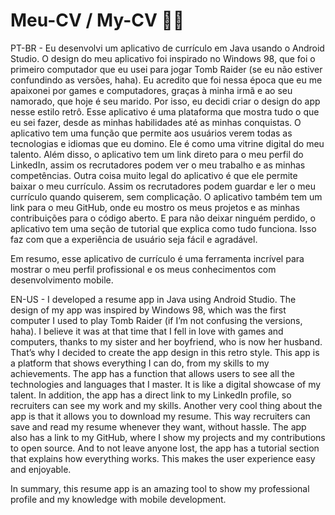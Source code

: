 # Meu-CV / My-CV 📱💫

PT-BR - Eu desenvolvi um aplicativo de currículo em Java usando o Android Studio. O design do meu aplicativo foi inspirado no Windows 98, que foi o primeiro computador que eu usei para jogar Tomb Raider (se eu não estiver confundindo as versões, haha). Eu acredito que foi nessa época que eu me apaixonei por games e computadores, graças à minha irmã e ao seu namorado, que hoje é seu marido. Por isso, eu decidi criar o design do app nesse estilo retrô. Esse aplicativo é uma plataforma que mostra tudo o que eu sei fazer, desde as minhas habilidades até as minhas conquistas. O aplicativo tem uma função que permite aos usuários verem todas as tecnologias e idiomas que eu domino. Ele é como uma vitrine digital do meu talento. Além disso, o aplicativo tem um link direto para o meu perfil do LinkedIn, assim os recrutadores podem ver o meu trabalho e as minhas competências. Outra coisa muito legal do aplicativo é que ele permite baixar o meu currículo. Assim os recrutadores podem guardar e ler o meu currículo quando quiserem, sem complicação. O aplicativo também tem um link para o meu GitHub, onde eu mostro os meus projetos e as minhas contribuições para o código aberto. E para não deixar ninguém perdido, o aplicativo tem uma seção de tutorial que explica como tudo funciona. Isso faz com que a experiência de usuário seja fácil e agradável.

Em resumo, esse aplicativo de currículo é uma ferramenta incrível para mostrar o meu perfil profissional e os meus conhecimentos com desenvolvimento mobile.

EN-US  - I developed a resume app in Java using Android Studio. The design of my app was inspired by Windows 98, which was the first computer I used to play Tomb Raider (if I’m not confusing the versions, haha). I believe it was at that time that I fell in love with games and computers, thanks to my sister and her boyfriend, who is now her husband. That’s why I decided to create the app design in this retro style. This app is a platform that shows everything I can do, from my skills to my achievements. The app has a function that allows users to see all the technologies and languages that I master. It is like a digital showcase of my talent. In addition, the app has a direct link to my LinkedIn profile, so recruiters can see my work and my skills. Another very cool thing about the app is that it allows you to download my resume. This way recruiters can save and read my resume whenever they want, without hassle. The app also has a link to my GitHub, where I show my projects and my contributions to open source. And to not leave anyone lost, the app has a tutorial section that explains how everything works. This makes the user experience easy and enjoyable.

In summary, this resume app is an amazing tool to show my professional profile and my knowledge with mobile development.
